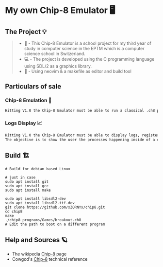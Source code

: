 # My own Chip-8 Emulator 🖥

## The Project 💡
> - 🏫 - This Chip-8 Emulator is a school project for my third year of study in computer science in the EPTM which is a computer science school in Switzerland.
> - 💻 - The project is developed using the C programming language using SDL/2 as a graphics library.
> - 🗿 - Using neovim & a makefile as editor and build tool


## Particulars of sale
### Chip-8 Emulation 🦾
```txt
Hitting V1.0 the Chip-8 Emulator must be able to run a classical .ch8 program correctly
```

### Logs Display 📈
```txt
Hitting V1.0 the Chip-8 Emulator must be able to display logs, registers, memory states and content.
The objective is to show the user the processes happening inside of a computer.
```

## Build 🏗️
```shell
# Build for debian based Linux

# just in case
sudo apt install git
sudo apt install gcc
sudo apt install make

sudo apt install libsdl2-dev
sudo apt install libsdl2-ttf-dev
git clone https://github.com/xZORNYx/chip8.git
cd chip8
make
./chip8 programs/Games/breakout.ch8
# Edit the path to boot on a different program
```

## Help and Sources 🪐
- The wikipedia [Chip-8](https://en.wikipedia.org/wiki/CHIP-8) page
- Cowgod's [Chip-8](http://devernay.free.fr/hacks/chip8/C8TECH10.HTM#6xkk) technical reference
